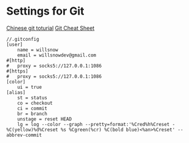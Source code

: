 # Settings for Git

[Chinese git toturial](https://www.liaoxuefeng.com/wiki/896043488029600)
[Git Cheat Sheet](https://github.com/arslanbilal/git-cheat-sheet)

```
//.gitconfig
[user]
	name = willsnow
	email = willsnowdev@gmail.com
#[http]
#	proxy = socks5://127.0.0.1:1086
#[https]
#	proxy = socks5://127.0.0.1:1086
[color]
	ui = true
[alias]
	st = status
	co = checkout
	ci = commit
	br = branch
	unstage = reset HEAD
	lg = log --color --graph --pretty=format:'%Cred%h%Creset -%C(yellow)%d%Creset %s %Cgreen(%cr) %C(bold blue)<%an>%Creset' --abbrev-commit

```

